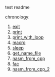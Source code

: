 test readme

chronology:
1. [exit](./exit)
2. [print](./print)
3. [print_with_loop](./print_with_loop)
4. [macro](./macro)
5. [sleep](./sleep)
6. [get_name_file](./get_name_file)
7. [nasm_from_cpp](./nasm_from_cpp)
8. [fac](./fac)
9. [nasm_from_cpp_2](./nasm_from_cpp_2)